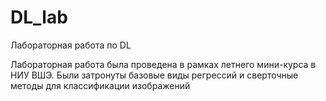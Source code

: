 # DL_lab
Лабораторная работа по DL

Лабораторная работа была проведена в рамках летнего мини-курса в НИУ ВШЭ. Были затронуты базовые
виды регрессий и сверточные методы для классификации изображений
